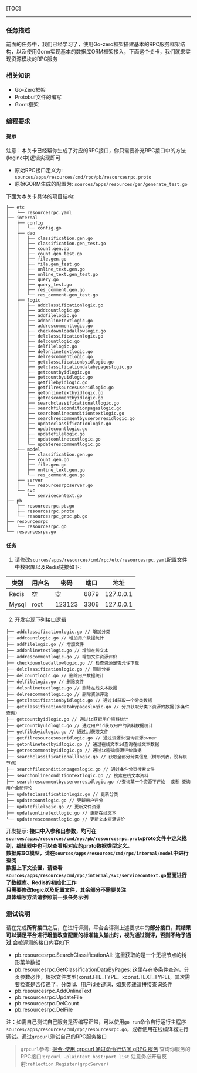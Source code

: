 [TOC]

---
### 任务描述
前面的任务中，我们已经学习了，使用Go-zero框架搭建基本的RPC服务框架结构，以及使用Gorm实现基本的数据库ORM框架接入，下面这个关卡，我们就来实现资源模块的RPC服务

### 相关知识
- Go-Zero框架
- Protobuf文件的编写
- Gorm框架


### 编程要求
#### 提示
注意：本关卡已经帮你生成了对应的RPC接口，你只需要补充RPC接口中的方法(loginc中)逻辑实现即可
- 原始RPC接口定义为: `sources/apps/resources/cmd/rpc/pb/resourcesrpc.proto`
- 原始GORM生成的配置为: `sources/apps/resources/gen/generate_test.go`

下面为本关卡具体的项目结构:
```text
├── etc
│   └── resourcesrpc.yaml
├── internal
│   ├── config
│   │   └── config.go
│   ├── dao
│   │   ├── classification.gen.go
│   │   ├── classification.gen_test.go
│   │   ├── count.gen.go
│   │   ├── count.gen_test.go
│   │   ├── file.gen.go
│   │   ├── file.gen_test.go
│   │   ├── online_text.gen.go
│   │   ├── online_text.gen_test.go
│   │   ├── query.go
│   │   ├── query_test.go
│   │   ├── res_comment.gen.go
│   │   └── res_comment.gen_test.go
│   ├── logic
│   │   ├── addclassificationlogic.go
│   │   ├── addcountlogic.go
│   │   ├── addfilelogic.go
│   │   ├── addonlinetextlogic.go
│   │   ├── addrescommentlogic.go
│   │   ├── checkdownloadallowlogic.go
│   │   ├── delclassificationlogic.go
│   │   ├── delcountlogic.go
│   │   ├── delfilelogic.go
│   │   ├── delonlinetextlogic.go
│   │   ├── delrescommentlogic.go
│   │   ├── getclassificationbyidlogic.go
│   │   ├── getclassificationdatabypageslogic.go
│   │   ├── getcountbyidlogic.go
│   │   ├── getcountbyuidlogic.go
│   │   ├── getfilebyidlogic.go
│   │   ├── getfilresourcesuseridlogic.go
│   │   ├── getonlinetextbyidlogic.go
│   │   ├── getrescommentbyidlogic.go
│   │   ├── searchclassificationalllogic.go
│   │   ├── searchfileconditionpageslogic.go
│   │   ├── searchonlineconditiontextlogic.go
│   │   ├── searchrescommentbyuserorresidlogic.go
│   │   ├── updateclassificationlogic.go
│   │   ├── updatecountlogic.go
│   │   ├── updatefilelogic.go
│   │   ├── updateonlinetextlogic.go
│   │   └── updaterescommentlogic.go
│   ├── model
│   │   ├── classification.gen.go
│   │   ├── count.gen.go
│   │   ├── file.gen.go
│   │   ├── online_text.gen.go
│   │   └── res_comment.gen.go
│   ├── server
│   │   └── resourcesrpcserver.go
│   └── svc
│       └── servicecontext.go
├── pb
│   ├── resourcesrpc.pb.go
│   ├── resourcesrpc.proto
│   └── resourcesrpc_grpc.pb.go
├── resourcesrpc
│   └── resourcesrpc.go
└── resourcesrpc.go
```
#### 任务
1. 请修改`sources/apps/resources/cmd/rpc/etc/resourcesrpc.yaml`配置文件中数据库以及Redis链接如下:

| 类别    | 用户名  | 密码     | 端口   | 地址        |
|-------|------|--------|------|-----------|
| Redis | 空    | 空      | 6879 | 127.0.0.1 |
| Mysql | root | 123123 | 3306 | 127.0.0.1 |
2. 开发实现下列接口逻辑
```text
├── addclassificationlogic.go // 增加分类
├── addcountlogic.go // 增加用户数据统计
├── addfilelogic.go // 增加文件
├── addonlinetextlogic.go // 增加在线文本
├── addrescommentlogic.go // 增加文件资源评价
├── checkdownloadallowlogic.go // 检查资源是否允许下载
├── delclassificationlogic.go // 删除分类
├── delcountlogic.go // 删除用户数据统计
├── delfilelogic.go // 删除文件
├── delonlinetextlogic.go // 删除在线文本数据
├── delrescommentlogic.go // 删除资源评论
├── getclassificationbyidlogic.go // 通过id获取一个分类数据
├── getclassificationdatabypageslogic.go // 分页获取分类下资源的数据(多条件查询)
├── getcountbyidlogic.go // 通过id获取用户资料统计
├── getcountbyuidlogic.go // 通过用户id获取用户的资料数据统计
├── getfilebyidlogic.go // 通过id获取文件
├── getfilresourcesuseridlogic.go // 通过资源id查询资源owner
├── getonlinetextbyidlogic.go // 通过在线文本id查询在线文本数据
├── getrescommentbyidlogic.go // 通过id查询资源评价数据
├── searchclassificationalllogic.go // 获取全部分分类信息（树形列表，没有根节点）
├── searchfileconditionpageslogic.go // 通过条件分页搜索文件
├── searchonlineconditiontextlogic.go // 搜索在线文本资料
├── searchrescommentbyuserorresidlogic.go //查询某一个资源下评论  或者 查询用户全部评论
├── updateclassificationlogic.go // 更新分类
├── updatecountlogic.go // 更新用户评分
├── updatefilelogic.go // 更新文件资源
├── updateonlinetextlogic.go // 更新在线文本
└── updaterescommentlogic.go // 更新文本资源评价
```
开发提示:
**接口中入参和出参数，均可在`sources/apps/resources/cmd/rpc/pb/resourcesrpc.proto`proto文件中定义找到，编辑器中也可以查看相对应的proto数据类型定义。**<br>
**数据库GO模型，请在`sources/apps/resources/cmd/rpc/internal/model`中进行查阅**<br>
**数据上下文设置，请查看`sources/apps/resources/cmd/rpc/internal/svc/servicecontext.go`里面进行了数据库、Redis的初始化工作**<br>
**只需要修改logic以及配置文件，其余部分不需要关注**<br>
**具体编写方法请参照前一张任务示例**
### 测试说明
请在完成**所有接口**之后，在进行评测，平台会评测上述要求中的**部分接口**，**其结果可以满足平台进行增删改查配置的标准输入输出时，视为通过测评，否则不给予通过**
会被评测的接口内容如下:
- pb.resourcesrpc.SearchClassificationAll: 这里获取的是一个无根节点的树形菜单数据
- pb.resourcesrpc.GetClassificationDataByPages: 这里存在多条件查询，分页参数必传，根据文件类型(xonst.FIlE_TYPE、xconst.TEXT_TYPE)。其次需要检查是否传递了，分类id、用户id关键词，如果传递请拼接查询条件
- pb.resourcesrpc.AddOnlineText
- pb.resourcesrpc.UpdateFile
- pb.resourcesrpc.DelCount
- pb.resourcesrpc.DelFile

注：如需自己测试自己服务是否编写正常，可以使用`go run`命令自行运行主程序`sources/apps/resources/cmd/rpc/resourcesrpc.go`，或者使用在线编译器进行调试。通过`grpcurl`测试自己的RPC服务接口
> `grpcurl`参考: [掘金-使用 grpcurl 通过命令行访问 gRPC 服务](https://juejin.cn/post/7013612865823178782)
> 查询你服务的RPC接口:`grpcurl -plaintext host:port list` 注意务必开启反射:`reflection.Register(grpcServer)`
